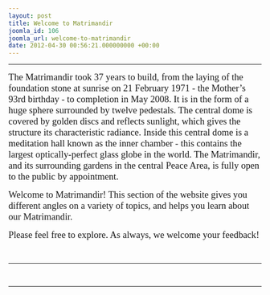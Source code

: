 ```yaml
---
layout: post
title: Welcome to Matrimandir
joomla_id: 106
joomla_url: welcome-to-matrimandir
date: 2012-04-30 00:56:21.000000000 +00:00
---
```

<hr />
<p style="margin-bottom: 0.0001pt; line-height: normal;"><span style="font-size: 14pt; font-family: 'Verdana','sans-serif';">The Matrimandir took 37 years to build, from the laying of the foundation stone at sunrise on 21 February 1971 - the Mother’s 93rd birthday - to completion in May 2008. It is in the form of a huge sphere surrounded by twelve pedestals. The central dome is covered by golden discs and reflects sunlight, which gives the structure its characteristic radiance. Inside this central dome is a meditation hall known as the inner chamber - this contains the largest optically-perfect glass globe in the world. The Matrimandir, and its surrounding gardens in the central Peace Area, is fully open to the public by appointment.</span></p>
<p><span style="font-size: 14pt; font-family: verdana,geneva;">Welcome to Matrimandir! This section of the website gives you different angles on a variety of topics, and helps you learn about our Matrimandir.<br /></span></p>
<p><span style="font-size: 14pt; font-family: verdana,geneva;">Please feel free to explore. As always, we welcome your feedback!</span></p>
<p>&nbsp;</p>
<hr />
<p>&nbsp;</p>
<hr />
